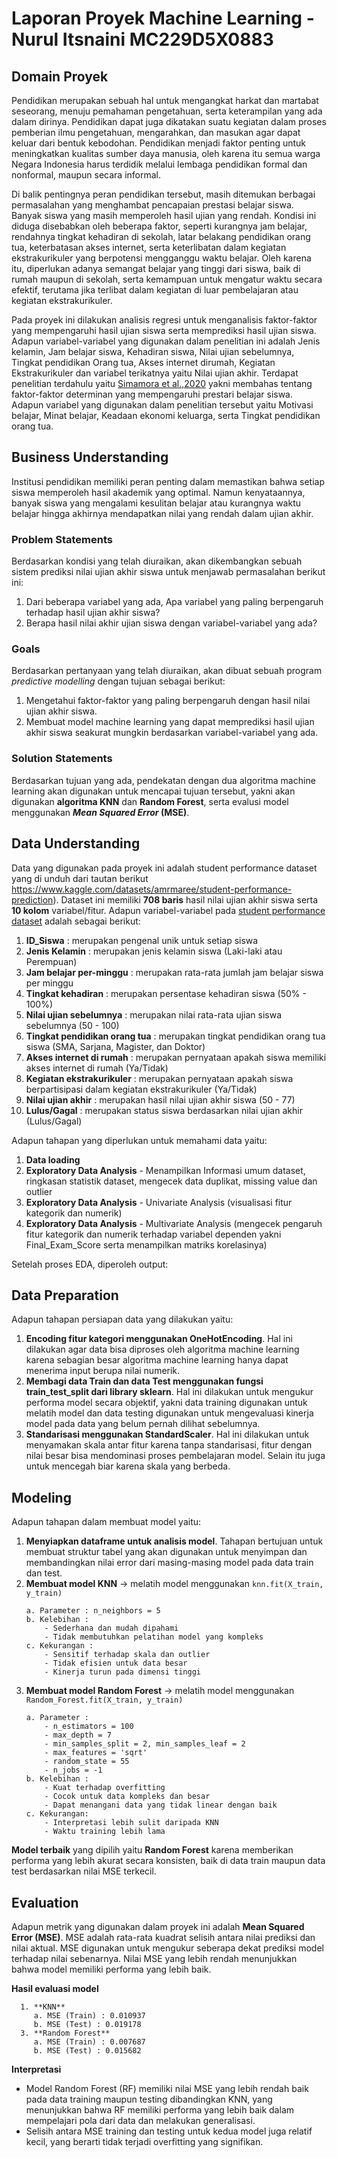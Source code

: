 # Laporan Proyek Machine Learning - Nurul Itsnaini MC229D5X0883

## Domain Proyek
Pendidikan merupakan sebuah hal untuk mengangkat harkat dan martabat seseorang, menuju pemahaman pengetahuan, serta keterampilan yang ada dalam dirinya. Pendidikan dapat juga dikatakan suatu kegiatan dalam proses pemberian ilmu pengetahuan, mengarahkan, dan masukan agar dapat keluar dari bentuk kebodohan. 
Pendidikan menjadi faktor penting untuk meningkatkan kualitas sumber daya manusia, oleh karena itu semua warga Negara Indonesia harus terdidik melalui lembaga pendidikan formal dan nonformal, maupun secara informal.

Di balik pentingnya peran pendidikan tersebut, masih ditemukan berbagai permasalahan yang menghambat pencapaian prestasi belajar siswa. Banyak siswa yang masih memperoleh hasil ujian yang rendah. Kondisi ini diduga disebabkan oleh beberapa faktor, seperti kurangnya jam belajar, rendahnya tingkat kehadiran di sekolah, latar belakang pendidikan orang tua, keterbatasan akses internet, serta keterlibatan dalam kegiatan ekstrakurikuler yang berpotensi mengganggu waktu belajar. Oleh karena itu, diperlukan adanya semangat belajar yang tinggi dari siswa, baik di rumah maupun di sekolah, serta kemampuan untuk mengatur waktu secara efektif, terutama jika terlibat dalam kegiatan di luar pembelajaran atau kegiatan ekstrakurikuler.

Pada proyek ini dilakukan analisis regresi untuk menganalisis faktor-faktor yang mempengaruhi hasil ujian siswa serta memprediksi hasil ujian siswa. Adapun variabel-variabel yang digunakan dalam penelitian ini adalah Jenis kelamin, Jam belajar siswa, Kehadiran siswa, Nilai ujian sebelumnya, Tingkat pendidikan Orang tua, Akses internet dirumah, Kegiatan Ekstrakurikuler dan variabel terikatnya yaitu Nilai ujian akhir. Terdapat penelitian terdahulu yaitu [Simamora et al.,2020](https://drive.google.com/file/d/1xdcdVOny5kGI1IryKU5o-WoArsr5DC6D/view?usp=sharing) yakni membahas tentang faktor-faktor determinan yang mempengaruhi prestari belajar siswa. Adapun variabel yang digunakan dalam penelitian tersebut yaitu Motivasi belajar, Minat belajar, Keadaan ekonomi keluarga, serta Tingkat pendidikan orang tua. 

## Business Understanding
Institusi pendidikan memiliki peran penting dalam memastikan bahwa setiap siswa memperoleh hasil akademik yang optimal. Namun kenyataannya, banyak siswa yang mengalami kesulitan belajar atau kurangnya waktu belajar hingga akhirnya mendapatkan nilai yang rendah dalam ujian akhir.
### Problem Statements
Berdasarkan kondisi yang telah diuraikan, akan dikembangkan sebuah sistem prediksi nilai ujian akhir siswa untuk menjawab permasalahan berikut ini:
  1. Dari beberapa variabel yang ada, Apa variabel yang paling berpengaruh terhadap hasil ujian akhir siswa?
  2. Berapa hasil nilai akhir ujian siswa dengan variabel-variabel yang ada?
### Goals
Berdasarkan pertanyaan yang telah diuraikan, akan dibuat sebuah program _predictive modelling_ dengan tujuan sebagai berikut:
  1. Mengetahui faktor-faktor yang paling berpengaruh dengan hasil nilai ujian akhir siswa.
  2. Membuat model machine learning yang dapat memprediksi hasil ujian akhir siswa seakurat mungkin berdasarkan variabel-variabel yang ada.
### Solution Statements
Berdasarkan tujuan yang ada, pendekatan dengan dua algoritma machine learning akan digunakan untuk mencapai tujuan tersebut, yakni akan digunakan **algoritma KNN** dan **Random Forest**, serta evalusi model menggunakan **_Mean Squared Error_ (MSE)**.

## Data Understanding
Data yang digunakan pada proyek ini adalah student performance dataset yang di unduh dari tautan berikut https://www.kaggle.com/datasets/amrmaree/student-performance-prediction). Dataset ini memiliki **708 baris** hasil nilai ujian akhir siswa serta **10 kolom** variabel/fitur.
Adapun variabel-variabel pada [student performance dataset](https://www.kaggle.com/datasets/amrmaree/student-performance-prediction) adalah sebagai berikut:
  1. **ID_Siswa** : merupakan pengenal unik untuk setiap siswa
  2. **Jenis Kelamin** : merupakan jenis kelamin siswa (Laki-laki atau Perempuan)
  3. **Jam belajar per-minggu** : merupakan rata-rata jumlah jam belajar siswa  per minggu
  4. **Tingkat kehadiran** : merupakan persentase kehadiran siswa (50% - 100%)
  5. **Nilai ujian sebelumnya** : merupakan nilai rata-rata ujian siswa sebelumnya (50 - 100)
  6. **Tingkat pendidikan orang tua** : merupakan tingkat pendidikan orang tua siswa (SMA, Sarjana, Magister, dan Doktor)
  7. **Akses internet di rumah** : merupakan pernyataan apakah siswa memiliki akses internet di rumah (Ya/Tidak)
  8. **Kegiatan ekstrakurikuler** : merupakan pernyataan apakah siswa berpartisipasi dalam kegiatan ekstrakurikuler (Ya/Tidak)
  9. **Nilai ujian akhir** : merupakan hasil nilai ujian akhir siswa (50 - 77)
  10. **Lulus/Gagal** : merupakan status siswa berdasarkan nilai ujian akhir (Lulus/Gagal)

Adapun tahapan yang diperlukan untuk memahami data yaitu:
1. **Data loading**
2. **Exploratory Data Analysis** - Menampilkan Informasi umum dataset, ringkasan statistik dataset, mengecek data duplikat, missing value dan outlier 
3. **Exploratory Data Analysis** - Univariate Analysis (visualisasi fitur kategorik dan numerik)
4. **Exploratory Data Analysis** - Multivariate Analysis (mengecek pengaruh fitur kategorik dan numerik terhadap variabel dependen yakni Final_Exam_Score serta menampilkan matriks korelasinya)

Setelah proses EDA, diperoleh output:


## Data Preparation
Adapun tahapan persiapan data yang dilakukan yaitu:
  1. **Encoding fitur kategori menggunakan OneHotEncoding**. Hal ini dilakukan agar data bisa diproses oleh algoritma machine learning karena sebagian besar algoritma machine learning hanya dapat menerima input berupa nilai numerik.
  2. **Membagi data Train dan data Test menggunakan fungsi train_test_split dari library sklearn**. Hal ini dilakukan untuk mengukur performa model secara objektif, yakni data training digunakan untuk melatih model dan data testing digunakan untuk mengevaluasi kinerja model pada data yang belum pernah dilihat sebelumnya.
  3. **Standarisasi menggunakan StandardScaler**. Hal ini dilakukan untuk menyamakan skala antar fitur karena tanpa standarisasi, fitur dengan nilai besar bisa mendominasi proses pembelajaran model. Selain itu juga untuk mencegah biar karena skala yang berbeda.

## Modeling
Adapun tahapan dalam membuat model yaitu:
  1. **Menyiapkan dataframe untuk analisis model**. Tahapan bertujuan untuk membuat struktur tabel yang akan digunakan untuk menyimpan dan membandingkan nilai error dari masing-masing model pada data train dan test.
  2. **Membuat model KNN** -> melatih model menggunakan ```knn.fit(X_train, y_train)```
     ```
     a. Parameter : n_neighbors = 5
     b. Kelebihan :
         - Sederhana dan mudah dipahami
         - Tidak membutuhkan pelatihan model yang kompleks
     c. Kekurangan :
         - Sensitif terhadap skala dan outlier
         - Tidak efisien untuk data besar
         - Kinerja turun pada dimensi tinggi
     ```
  4. **Membuat model Random Forest** -> melatih model menggunakan ```Random_Forest.fit(X_train, y_train)```
     ```
     a. Parameter :
         - n_estimators = 100
         - max_depth = 7
         - min_samples_split = 2, min_samples_leaf = 2
         - max_features = 'sqrt'
         - random_state = 55
         - n_jobs = -1
     b. Kelebihan :
         - Kuat terhadap overfitting
         - Cocok untuk data kompleks dan besar
         - Dapat menangani data yang tidak linear dengan baik
     c. Kekurangan:
         - Interpretasi lebih sulit daripada KNN
         - Waktu training lebih lama
     ```
     
**Model terbaik** yang dipilih yaitu **Random Forest** karena memberikan performa yang lebih akurat secara konsisten, baik di data train maupun data test berdasarkan nilai MSE terkecil.

## Evaluation
Adapun metrik yang digunakan dalam proyek ini adalah **Mean Squared Error (MSE)**. MSE adalah rata-rata kuadrat selisih antara nilai prediksi dan nilai aktual. MSE digunakan untuk mengukur seberapa dekat prediksi model terhadap nilai sebenarnya. Nilai MSE yang lebih rendah menunjukkan bahwa model memiliki performa yang lebih baik.

**Hasil evaluasi model**
```
  1. **KNN**
     a. MSE (Train) : 0.010937
     b. MSE (Test) : 0.019178
  3. **Random Forest**
     a. MSE (Train) : 0.007687
     b. MSE (Test) : 0.015682
```

**Interpretasi**
- Model Random Forest (RF) memiliki nilai MSE yang lebih rendah baik pada data training maupun testing dibandingkan KNN, yang menunjukkan bahwa RF memiliki performa yang lebih baik dalam mempelajari pola dari data dan melakukan generalisasi.
- Selisih antara MSE training dan testing untuk kedua model juga relatif kecil, yang berarti tidak terjadi overfitting yang signifikan.
